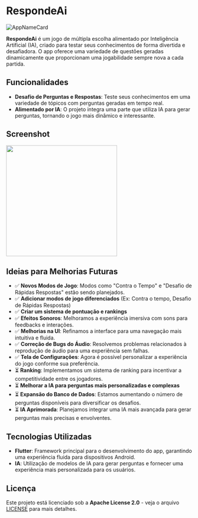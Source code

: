# RespondeAi

![AppNameCard](https://github.com/user-attachments/assets/ae7717f4-250f-4ff2-8215-4dee8bc82565)



**RespondeAi** é um jogo de múltipla escolha alimentado por Inteligência Artificial (IA), criado para testar seus conhecimentos de forma divertida e desafiadora. O app oferece uma variedade de questões geradas dinamicamente que proporcionam uma jogabilidade sempre nova a cada partida.

## Funcionalidades

- **Desafio de Perguntas e Respostas**: Teste seus conhecimentos em uma variedade de tópicos com perguntas geradas em tempo real.
- **Alimentado por IA**: O projeto integra uma parte que utiliza IA para gerar perguntas, tornando o jogo mais dinâmico e interessante.

## Screenshot

<img src="https://github.com/user-attachments/assets/7c285bc0-d6bb-4a2c-90ac-c41eae2e8a87" width="300">

## Ideias para Melhorias Futuras

- ✅ **Novos Modos de Jogo**: Modos como "Contra o Tempo" e "Desafio de Rápidas Respostas" estão sendo planejados.
- ✅ **Adicionar modos de jogo diferenciados** (Ex: Contra o tempo, Desafio de Rápidas Respostas)  
- ✅ **Criar um sistema de pontuação e rankings**  
- ✅ **Efeitos Sonoros**: Melhoramos a experiência imersiva com sons para feedbacks e interações.  
- ✅ **Melhorias na UI**: Refinamos a interface para uma navegação mais intuitiva e fluida.  
- ✅ **Correção de Bugs do Áudio**: Resolvemos problemas relacionados à reprodução de áudio para uma experiência sem falhas.  
- ✅ **Tela de Configurações**: Agora é possível personalizar a experiência do jogo conforme sua preferência.  
- ⏳ **Ranking**: Implementamos um sistema de ranking para incentivar a competitividade entre os jogadores.  
- ⏳ **Melhorar a IA para perguntas mais personalizadas e complexas**  
- ⏳ **Expansão do Banco de Dados**: Estamos aumentando o número de perguntas disponíveis para diversificar os desafios.  
- ⏳ **IA Aprimorada**: Planejamos integrar uma IA mais avançada para gerar perguntas mais precisas e envolventes.  

## Tecnologias Utilizadas

- **Flutter**: Framework principal para o desenvolvimento do app, garantindo uma experiência fluida para dispositivos Android.
- **IA**: Utilização de modelos de IA para gerar perguntas e fornecer uma experiência mais personalizada para os usuários.

## Licença

Este projeto está licenciado sob a **Apache License 2.0** - veja o arquivo [LICENSE](LICENSE) para mais detalhes.
